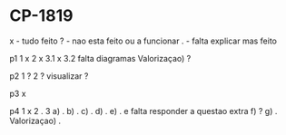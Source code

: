 # CP-1819

x - tudo feito
? - nao esta feito ou a funcionar
. - falta explicar mas feito

p1
	1 x
	2 x
	3.1 x
	3.2 falta diagramas
	Valorizaçao) ?
	
p2
	1 ?
	2 ?
	visualizar ?

p3 x

p4
	1 x
	2 .
	3	a) .
		b) .
		c) .
		d) .
		e) . e falta responder a questao extra
		f) ?
		g) .
		Valorizaçao) .
